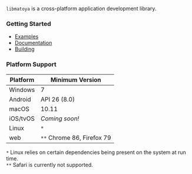 `libmatoya` is a cross-platform application development library.

### Getting Started
- [Examples](/examples)
- [Documentation](https://github.com/matoya/libmatoya/wiki)
- [Building](https://github.com/matoya/libmatoya/wiki/Building)

### Platform Support

| Platform | Minimum Version            |
| -------- | -------------------------- |
| Windows  | 7                          |
| Android  | API 26 (8.0)               |
| macOS    | 10.11                      |
| iOS/tvOS | *Coming soon!*             |
| Linux    | `*`                        |
| web      | `**` Chrome 86, Firefox 79 |

`*` Linux relies on certain dependencies being present on the system at run time.  
`**` Safari is currently not supported.
